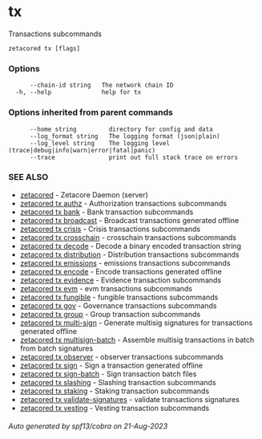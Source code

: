 # tx

Transactions subcommands

```
zetacored tx [flags]
```

### Options

```
      --chain-id string   The network chain ID
  -h, --help              help for tx
```

### Options inherited from parent commands

```
      --home string         directory for config and data 
      --log_format string   The logging format (json|plain) 
      --log_level string    The logging level (trace|debug|info|warn|error|fatal|panic) 
      --trace               print out full stack trace on errors
```

### SEE ALSO

* [zetacored](zetacored.md)	 - Zetacore Daemon (server)
* [zetacored tx authz](zetacored_tx_authz.md)	 - Authorization transactions subcommands
* [zetacored tx bank](zetacored_tx_bank.md)	 - Bank transaction subcommands
* [zetacored tx broadcast](zetacored_tx_broadcast.md)	 - Broadcast transactions generated offline
* [zetacored tx crisis](zetacored_tx_crisis.md)	 - Crisis transactions subcommands
* [zetacored tx crosschain](zetacored_tx_crosschain.md)	 - crosschain transactions subcommands
* [zetacored tx decode](zetacored_tx_decode.md)	 - Decode a binary encoded transaction string
* [zetacored tx distribution](zetacored_tx_distribution.md)	 - Distribution transactions subcommands
* [zetacored tx emissions](zetacored_tx_emissions.md)	 - emissions transactions subcommands
* [zetacored tx encode](zetacored_tx_encode.md)	 - Encode transactions generated offline
* [zetacored tx evidence](zetacored_tx_evidence.md)	 - Evidence transaction subcommands
* [zetacored tx evm](zetacored_tx_evm.md)	 - evm transactions subcommands
* [zetacored tx fungible](zetacored_tx_fungible.md)	 - fungible transactions subcommands
* [zetacored tx gov](zetacored_tx_gov.md)	 - Governance transactions subcommands
* [zetacored tx group](zetacored_tx_group.md)	 - Group transaction subcommands
* [zetacored tx multi-sign](zetacored_tx_multi-sign.md)	 - Generate multisig signatures for transactions generated offline
* [zetacored tx multisign-batch](zetacored_tx_multisign-batch.md)	 - Assemble multisig transactions in batch from batch signatures
* [zetacored tx observer](zetacored_tx_observer.md)	 - observer transactions subcommands
* [zetacored tx sign](zetacored_tx_sign.md)	 - Sign a transaction generated offline
* [zetacored tx sign-batch](zetacored_tx_sign-batch.md)	 - Sign transaction batch files
* [zetacored tx slashing](zetacored_tx_slashing.md)	 - Slashing transaction subcommands
* [zetacored tx staking](zetacored_tx_staking.md)	 - Staking transaction subcommands
* [zetacored tx validate-signatures](zetacored_tx_validate-signatures.md)	 - validate transactions signatures
* [zetacored tx vesting](zetacored_tx_vesting.md)	 - Vesting transaction subcommands

###### Auto generated by spf13/cobra on 21-Aug-2023
